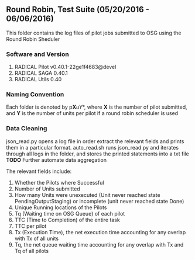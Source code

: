 ## Round Robin, Test Suite (05/20/2016 - 06/06/2016)

This folder contains the log files of pilot jobs submitted to OSG using the Round Robin Sheduler

### Software and Version
1. RADICAL Pilot  v0.40.1-22ge1f4683@devel
2. RADICAL SAGA   0.40.1
3. RADICAL Utils  0.40

### Naming Convention
Each folder is denoted by p**X***u**Y**, where **X** is the number of pilot submitted, and **Y** is the number of units per pilot if a round robin scheduler is used

### Data Cleaning

json_read.py opens a log file in order extract the relevant fields and prints them in a particular format.
auto_read.sh runs json_read.py and iterates through all logs in the folder, and stores the printed statements into a txt file
**TODO** Further automate data aggregation

The relevant fields include:
1. Whether the Pilots where Successful
2. Number of Units submitted
3. How many Units were unexecuted (Unit never reached state PendingOutputStaging) or incomplete (unit never reached state Done)
4. Unique Running locations of the Pilots
5. Tq (Waiting time on OSG Queue) of each pilot
6. TTC (Time to Completion) of the entire task
7. TTC per pilot
8. Tx (Execution Time),  the net execution time accounting for any overlap with Tx of all units
9. Tq, the net queue waiting time accounting for any overlap with Tx and Tq of all pilots
